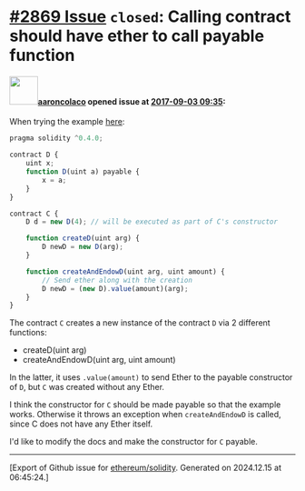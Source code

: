 # [\#2869 Issue](https://github.com/ethereum/solidity/issues/2869) `closed`: Calling contract should have ether to call payable function

#### <img src="https://avatars.githubusercontent.com/u/8667095?u=d49448efd3eb8d6b5f3bf87e8002708298959a59&v=4" width="50">[aaroncolaco](https://github.com/aaroncolaco) opened issue at [2017-09-03 09:35](https://github.com/ethereum/solidity/issues/2869):

When trying the example [here](http://solidity.readthedocs.io/en/latest/control-structures.html#creating-contracts-via-new):
```javascript
pragma solidity ^0.4.0;

contract D {
    uint x;
    function D(uint a) payable {
        x = a;
    }
}

contract C {
    D d = new D(4); // will be executed as part of C's constructor

    function createD(uint arg) {
        D newD = new D(arg);
    }

    function createAndEndowD(uint arg, uint amount) {
        // Send ether along with the creation
        D newD = (new D).value(amount)(arg);
    }
}
```


The contract `C` creates a new instance of the contract `D` via 2 different functions:
- createD(uint arg)
- createAndEndowD(uint arg, uint amount) 

In the latter, it uses `.value(amount)` to send Ether to the payable constructor of `D`, but `C` was created without any Ether. 

I think the constructor for `C` should be made payable so that the example works. Otherwise it throws an exception when `createAndEndowD` is called, since C does not have any Ether itself.

I'd like to modify the docs and make the constructor for `C` payable.





-------------------------------------------------------------------------------



[Export of Github issue for [ethereum/solidity](https://github.com/ethereum/solidity). Generated on 2024.12.15 at 06:45:24.]

